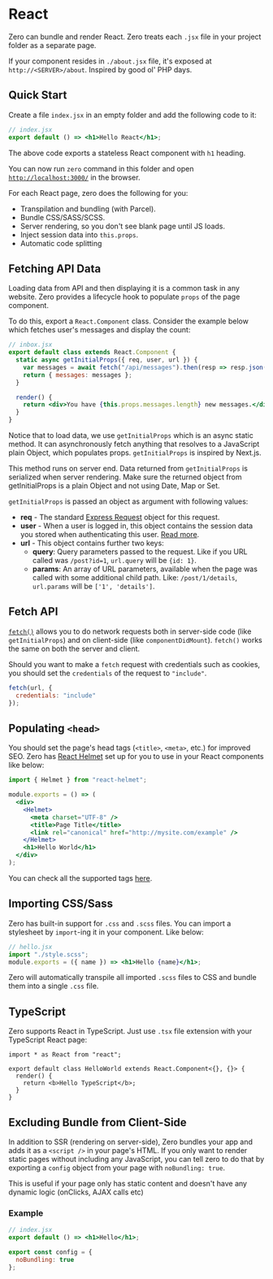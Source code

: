 # React

Zero can bundle and render React. Zero treats each `.jsx` file in your project folder as a separate page.

If your component resides in `./about.jsx` file, it's exposed at `http://<SERVER>/about`. Inspired by good ol' PHP days.

## Quick Start

Create a file `index.jsx` in an empty folder and add the following code to it:

```jsx
// index.jsx
export default () => <h1>Hello React</h1>;
```

The above code exports a stateless React component with `h1` heading.

You can now run `zero` command in this folder and open [`http://localhost:3000/`](http://localhost:3000) in the browser.

For each React page, zero does the following for you:

- Transpilation and bundling (with Parcel).
- Bundle CSS/SASS/SCSS.
- Server rendering, so you don't see blank page until JS loads.
- Inject session data into `this.props`.
- Automatic code splitting

## Fetching API Data

Loading data from API and then displaying it is a common task in any website. Zero provides a lifecycle hook to populate `props` of the page component.

To do this, export a `React.Component` class. Consider the example below which fetches user's messages and display the count:

```jsx
// inbox.jsx
export default class extends React.Component {
  static async getInitialProps({ req, user, url }) {
    var messages = await fetch("/api/messages").then(resp => resp.json());
    return { messages: messages };
  }

  render() {
    return <div>You have {this.props.messages.length} new messages.</div>;
  }
}
```

Notice that to load data, we use `getInitialProps` which is an async static method. It can asynchronously fetch anything that resolves to a JavaScript plain Object, which populates props. `getInitialProps` is inspired by Next.js.

This method runs on server end. Data returned from `getInitialProps` is serialized when server rendering. Make sure the returned object from getInitialProps is a plain Object and not using Date, Map or Set.

`getInitialProps` is passed an object as argument with following values:

- **req** - The standard [Express Request](https://expressjs.com/en/4x/api.html#req) object for this request.
- **user** - When a user is logged in, this object contains the session data you stored when authenticating this user. [Read more](https://github.com/remoteinterview/zero/tree/master/docs/nodejs#sessions).
- **url** - This object contains further two keys:
  - **query**: Query parameters passed to the request. Like if you URL called was `/post?id=1`, `url.query` will be `{id: 1}`.
  - **params**: An array of URL parameters, available when the page was called with some additional child path. Like: `/post/1/details`, `url.params` will be `['1', 'details']`.

## Fetch API

[`fetch()`](https://developers.google.com/web/updates/2015/03/introduction-to-fetch) allows you to do network requests both in server-side code (like `getInitialProps`) and on client-side (like `componentDidMount`). `fetch()` works the same on both the server and client.

Should you want to make a `fetch` request with credentials such as cookies, you should set the `credentials` of the request to `"include"`.

```js
fetch(url, {
  credentials: "include"
});
```

## Populating `<head>`

You should set the page's head tags (`<title>`, `<meta>`, etc.) for improved SEO. Zero has [React Helmet](https://github.com/nfl/react-helmet) set up for you to use in your React components like below:

```jsx
import { Helmet } from "react-helmet";

module.exports = () => (
  <div>
    <Helmet>
      <meta charset="UTF-8" />
      <title>Page Title</title>
      <link rel="canonical" href="http://mysite.com/example" />
    </Helmet>
    <h1>Hello World</h1>
  </div>
);
```

You can check all the supported tags [here](https://github.com/nfl/react-helmet#reference-guide).

## Importing CSS/Sass

Zero has built-in support for `.css` and `.scss` files. You can import a stylesheet by `import`-ing it in your component. Like below:

```jsx
// hello.jsx
import "./style.scss";
module.exports = ({ name }) => <h1>Hello {name}</h1>;
```

Zero will automatically transpile all imported `.scss` files to CSS and bundle them into a single `.css` file.

## TypeScript

Zero supports React in TypeScript. Just use `.tsx` file extension with your TypeScript React page:

```tsx
import * as React from "react";

export default class HelloWorld extends React.Component<{}, {}> {
  render() {
    return <b>Hello TypeScript</b>;
  }
}
```

## Excluding Bundle from Client-Side

In addition to SSR (rendering on server-side), Zero bundles your app and adds it as a `<script />` in your page's HTML. If you only want to render static pages without including any JavaScript, you can tell zero to do that by exporting a `config` object from your page with `noBundling: true`.

This is useful if your page only has static content and doesn't have any dynamic logic (onClicks, AJAX calls etc)

### Example

```jsx
// index.jsx
export default () => <h1>Hello</h1>;

export const config = {
  noBundling: true
};
```
